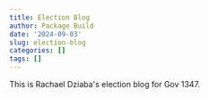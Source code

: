 ```yaml
---
title: Election Blog
author: Package Build
date: '2024-09-03'
slug: election-blog
categories: []
tags: []
---
```

This is Rachael Dziaba's election blog for Gov 1347.
